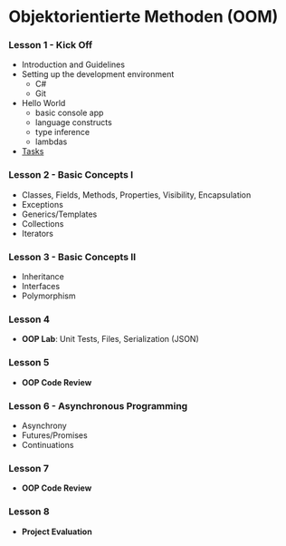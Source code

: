 # Objektorientierte Methoden (OOM)

### Lesson 1 - Kick Off
  * Introduction and Guidelines
  * Setting up the development environment
    * C#
    * Git
  * Hello World
    * basic console app
    * language constructs
    * type inference
    * lambdas
  * [Tasks](https://github.com/bicoom/oom/wiki/Lesson-1) 

### Lesson 2 - Basic Concepts I
  * Classes, Fields, Methods, Properties, Visibility, Encapsulation
  * Exceptions
  * Generics/Templates
  * Collections
  * Iterators

### Lesson 3 - Basic Concepts II
  * Inheritance
  * Interfaces
  * Polymorphism

### Lesson 4
  * **OOP Lab**: Unit Tests, Files, Serialization (JSON)

### Lesson 5
  * **OOP Code Review**

### Lesson 6 - Asynchronous Programming
  * Asynchrony
  * Futures/Promises
  * Continuations

### Lesson 7
  * **OOP Code Review**

### Lesson 8
  * **Project Evaluation**
